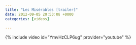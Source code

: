 ```yaml
---
title: "Les Misérables [trailer]"
date: 2012-09-05 20:53:08 +0000
categories: [videos]

---
```

{% include video id="YmvHzCLP6ug" provider="youtube" %}